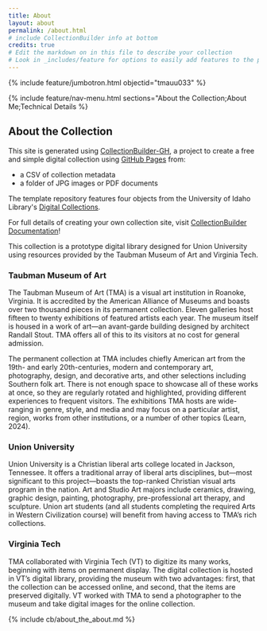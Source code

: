 ```yaml
---
title: About
layout: about
permalink: /about.html
# include CollectionBuilder info at bottom
credits: true
# Edit the markdown on in this file to describe your collection
# Look in _includes/feature for options to easily add features to the page
---
```


{% include feature/jumbotron.html objectid="tmauu033" %}

{% include feature/nav-menu.html sections="About the Collection;About Me;Technical Details %}

## About the Collection

This site is generated using [CollectionBuilder-GH](https://collectionbuilding.github.io/gh/), a project to create a free and simple digital collection using [GitHub Pages](https://pages.github.com/) from: 

- a CSV of collection metadata
- a folder of JPG images or PDF documents

The template repository features four objects from the University of Idaho Library's [Digital Collections](https://www.lib.uidaho.edu/digital). 

For full details of creating your own collection site, visit [CollectionBuilder Documentation](https://collectionbuilder.github.io/cb-docs/)!

This collection is a prototype digital library designed for Union University using resources provided by the Taubman Museum of Art and Virginia Tech.

### Taubman Museum of Art

The Taubman Museum of Art (TMA) is a visual art institution in Roanoke, Virginia. It is accredited by the American Alliance of Museums and boasts over two thousand pieces in its permanent collection. Eleven galleries host fifteen to twenty exhibitions of featured artists each year. The museum itself is housed in a work of art—an avant-garde building designed by architect Randall Stout. TMA offers all of this to its visitors at no cost for general admission.

The permanent collection at TMA includes chiefly American art from the 19th- and early 20th-centuries, modern and contemporary art, photography, design, and decorative arts, and other selections including Southern folk art. There is not enough space to showcase all of these works at once, so they are regularly rotated and highlighted, providing different experiences to frequent visitors. The exhibitions TMA hosts are wide-ranging in genre, style, and media and may focus on a particular artist, region, works from other institutions, or a number of other topics (Learn, 2024).

### Union University

Union University is a Christian liberal arts college located in Jackson, Tennessee. It offers a traditional array of liberal arts disciplines, but—most significant to this project—boasts the top-ranked Christian visual arts program in the nation. Art and Studio Art majors include ceramics, drawing, graphic design, painting, photography, pre-professional art therapy, and sculpture. Union art students (and all students completing the required Arts in Western Civilization course) will benefit from having access to TMA’s rich collections.

### Virginia Tech

TMA collaborated with Virginia Tech (VT) to digitize its many works, beginning with items on permanent display. The digital collection is hosted in VT’s digital library, providing the museum with two advantages: first, that the collection can be accessed online, and second, that the items are preserved digitally. VT worked with TMA to send a photographer to the museum and take digital images for the online collection.


<!-- IMPORTANT!!! DELETE this comment and the include below when you are finished editing this page for your collection. The include below introduces about page features. They will show up on your collection's about page until you delete it.  -->
{% include cb/about_the_about.md %} 
